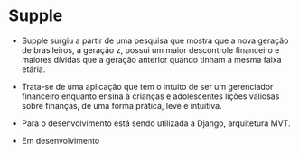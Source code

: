 # Supple

* Supple surgiu a partir de uma pesquisa que mostra que a nova geração de brasileiros, a geração z, possui um maior descontrole financeiro e maiores dívidas que a geração anterior quando tinham a mesma faixa etária.

* Trata-se de uma aplicação que tem o intuito de ser um gerenciador financeiro enquanto ensina à crianças e adolescentes lições valiosas sobre finanças, de uma forma prática, leve e intuitiva.

* Para o desenvolvimento está sendo utilizada a Django, arquitetura MVT.

* Em desenvolvimento
